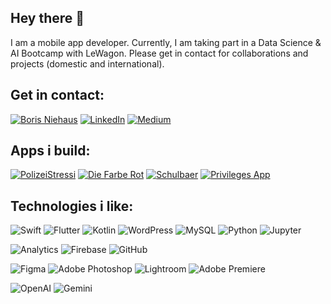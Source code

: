## Hey there :wave:
I am a mobile app developer. Currently, I am taking part in a Data Science & AI Bootcamp with LeWagon. Please get in contact for collaborations and projects (domestic and international).

## Get in contact:
[![Boris Niehaus](https://img.shields.io/badge/Website-borisniehaus.de-0077B5?style=for-the-badge)](https://borisniehaus.de)
[![LinkedIn](https://img.shields.io/badge/LinkedIn-linkedin.com/bo--niehaus-0077B5?style=for-the-badge&logo=linkedin)](https://linkedin.com/bo-niehaus)
[![Medium](https://img.shields.io/badge/Medium-medium.com/@bo.niehaus-0077B5?style=for-the-badge&logo=medium)](https://medium.com/@bo.niehaus)

## Apps i build:
[![PolizeiStressi](https://img.shields.io/badge/PolizeiStressi-556B2F?style=for-the-badge)](https://polizeistressi.de)
[![Die Farbe Rot](https://img.shields.io/badge/Die_Farbe_Rot-FF4500?style=for-the-badge)](https://borisniehaus.de/diefarberot/)
[![Schulbaer](https://img.shields.io/badge/Schulbaer-1E90FF?style=for-the-badge)](https://borisniehaus.de/schulbaer/)
[![Privileges App](https://img.shields.io/badge/Privileges_App-6A5ACD?style=for-the-badge)](https://privileges.app)

## Technologies i like:
![Swift](https://img.shields.io/badge/Swift-FA7343?style=for-the-badge&logo=swift)
![Flutter](https://img.shields.io/badge/Flutter-02569B?style=for-the-badge&logo=flutter)
![Kotlin](https://img.shields.io/badge/Kotlin-0095D5?style=for-the-badge&logo=kotlin)
![WordPress](https://img.shields.io/badge/WordPress-21759B?style=for-the-badge&logo=wordpress)
![MySQL](https://img.shields.io/badge/MySQL-4479A1?style=for-the-badge&logo=mysql)
![Python](https://img.shields.io/badge/Python-3776AB?style=for-the-badge&logo=python)
![Jupyter](https://img.shields.io/badge/Jupyter-F37626?style=for-the-badge&logo=jupyter)

![Analytics](https://img.shields.io/badge/Analytics-E37400?style=for-the-badge&logo=google-analytics)
![Firebase](https://img.shields.io/badge/Firebase-FFCA28?style=for-the-badge&logo=firebase)
![GitHub](https://img.shields.io/badge/GitHub-181717?style=for-the-badge&logo=github)

![Figma](https://img.shields.io/badge/Figma-F24E1E?style=for-the-badge&logo=figma)
![Adobe Photoshop](https://img.shields.io/badge/Adobe%20Photoshop-31A8FF?style=for-the-badge&logo=adobe-photoshop)
![Lightroom](https://img.shields.io/badge/Lightroom-31A8FF?style=for-the-badge&logo=adobe-lightroom)
![Adobe Premiere](https://img.shields.io/badge/Adobe%20Premiere-9999FF?style=for-the-badge&logo=adobe-premiere-pro)

![OpenAI](https://img.shields.io/badge/OpenAI-412991?style=for-the-badge&logo=openai)
![Gemini](https://img.shields.io/badge/Gemini-00DCFA?style=for-the-badge&logo=google)
